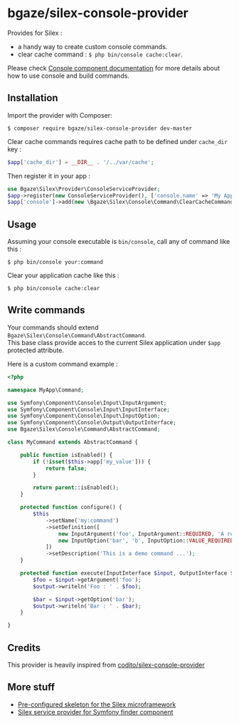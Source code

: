 # bgaze/silex-console-provider

Provides for Silex :

* a handy way to create custom console commands. 
* clear cache command : `$ php bin/console cache:clear`.

Please check [Console component documentation](http://symfony.com/doc/current/components/console/introduction.html) for more details about how to use console and build commands.

## Installation

Import the provider with Composer:

```
$ composer require bgaze/silex-console-provider dev-master
```

Clear cache commands requires cache path to be defined under `cache_dir` key :

```php
$app['cache_dir'] = __DIR__ . '/../var/cache';
```

Then register it in your app :

```php
use Bgaze\Silex\Provider\ConsoleServiceProvider;
$app->register(new ConsoleServiceProvider(), ['console.name' => 'My Application', 'console.version' => 'n/a']);
$app['console']->add(new \Bgaze\Silex\Console\Command\ClearCacheCommand());
```

## Usage

Assuming your console executable is `bin/console`, call any of command like this :

```
$ php bin/console your:command
```

Clear your application cache like this :

```
$ php bin/console cache:clear
```
    
## Write commands

Your commands should extend `Bgaze\Silex\Console\Command\AbstractCommand`.  
This base class provide acces to the current Silex application under `$app` protected attribute.

Here is a custom command example :

```php
<?php

namespace MyApp\Command;

use Symfony\Component\Console\Input\InputArgument;
use Symfony\Component\Console\Input\InputInterface;
use Symfony\Component\Console\Input\InputOption;
use Symfony\Component\Console\Output\OutputInterface;
use Bgaze\Silex\Console\Command\AbstractCommand;

class MyCommand extends AbstractCommand {

    public function isEnabled() {
        if (!isset($this->app['my_value'])) {
            return false;
        }

        return parent::isEnabled();
    }

    protected function configure() {
        $this
            ->setName('my:command')
            ->setDefinition([
                new InputArgument('foo', InputArgument::REQUIRED, 'A required argument'),
                new InputOption('bar', 'b', InputOption::VALUE_REQUIRED, 'An option with default value', 'Bar!')
            ])
            ->setDescription('This is a demo command ...');
    }

    protected function execute(InputInterface $input, OutputInterface $output) {
        $foo = $input->getArgument('foo');
        $output->writeln('Foo : ' . $foo);

        $bar = $input->getOption('bar');
        $output->writeln('Bar : ' . $bar);
    }

}
```

## Credits

This provider is heavily inspired from [codito/silex-console-provider](https://github.com/CoditoNet/silex-console-provider)

## More stuff

* [Pre-configured skeleton for the Silex microframework](https://github.com/bgaze/silex-skeleton)
* [Silex service provider for Symfony finder component](https://github.com/bgaze/silex-finder-provider)
